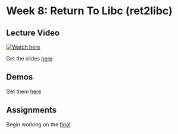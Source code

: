 # Week 8: Return To Libc (ret2libc)

## Lecture Video
[![Watch here](http://img.youtube.com/vi/UXEPk7su-tw/0.jpg)](https://www.youtube.com/watch?v=UXEPk7su-tw)


Get the slides [here](???)

## Demos
Get them [here](???)

## Assignments
Begin working on the [final](./final.html)
